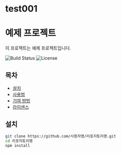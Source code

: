 # test001

# 예제 프로젝트

이 프로젝트는 예제 프로젝트입니다.

![Build Status](https://img.shields.io/github/workflow/status/사용자명/리포지토리명/작업흐름)
![License](https://img.shields.io/github/license/사용자명/리포지토리명)

## 목차
- [설치](#설치)
- [사용법](#사용법)
- [기여 방법](#기여-방법)
- [라이센스](#라이센스)

## 설치
```bash
git clone https://github.com/사용자명/리포지토리명.git
cd 리포지토리명
npm install
